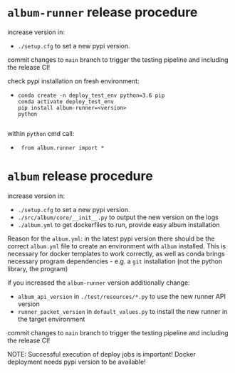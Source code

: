 # `album-runner` release procedure
increase version in:
- `./setup.cfg` to set a new pypi version.

commit changes to `main` branch to trigger the testing pipeline and including the release CI!

check pypi installation on fresh environment:
- ```
  conda create -n deploy_test_env python=3.6 pip
  conda activate deploy_test_env
  pip install album-runner=<version>
  python
 
within `python` cmd call:
- ` from album.runner import *`
 
# `album` release procedure
increase version in:
- `./setup.cfg` to set a new pypi version.
- `./src/album/core/__init__.py` to output the new version on the logs
- `./album.yml` to get dockerfiles to run, provide easy album installation

Reason for the `album.yml`: in the latest pypi version there should be the correct `album.yml` file to create an environment 
with `album` installed. This is necessary for docker templates to work correctly, as well as conda brings
necessary program dependencies - e.g. a `git` installation (not the python library, the program)

if you increased the `album-runner` version additionally change:
- `album_api_version` in `./test/resources/*.py` to use the new runner API version
- `runner_packet_version` in `default_values.py` to install the new runner in the target environment

commit changes to `main` branch to trigger the testing pipeline and including the release CI!

NOTE: Successful execution of deploy jobs is important! Docker deployment needs pypi version to be available!






